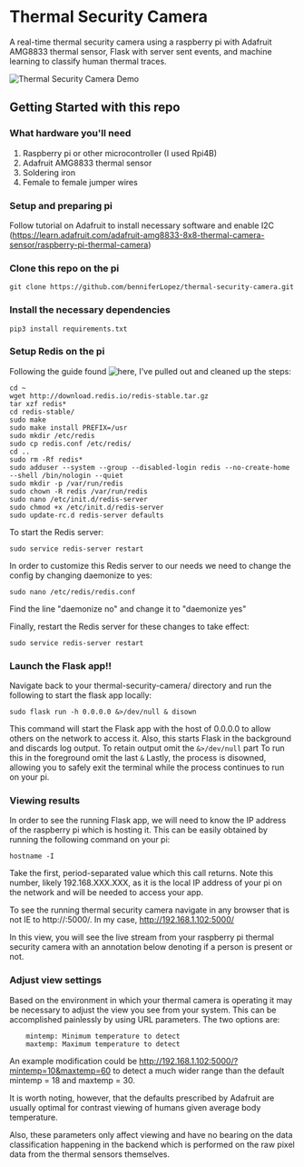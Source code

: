 # Thermal Security Camera

A real-time thermal security camera using a raspberry pi with Adafruit AMG8833 thermal sensor, Flask with server sent events, and machine learning to classify human thermal traces.

![Thermal Security Camera Demo](https://github.com/benniferLopez/thermal-security-camera/blob/master/thermalCamDemo.gif)



## Getting Started with this repo

### What hardware you'll need

1. Raspberry pi or other microcontroller (I used Rpi4B)
2. Adafruit AMG8833 thermal sensor
3. Soldering iron
4. Female to female jumper wires


### Setup and preparing pi

Follow tutorial on Adafruit to install necessary software and enable I2C (https://learn.adafruit.com/adafruit-amg8833-8x8-thermal-camera-sensor/raspberry-pi-thermal-camera)


### Clone this repo on the pi

```
git clone https://github.com/benniferLopez/thermal-security-camera.git
```

### Install the necessary dependencies
```
pip3 install requirements.txt
```

### Setup Redis on the pi

Following the guide found ![here](https://habilisbest.com/install-redis-on-your-raspberrypi), I've pulled out and cleaned up the steps:

```
cd ~
wget http://download.redis.io/redis-stable.tar.gz
tar xzf redis*
cd redis-stable/
sudo make
sudo make install PREFIX=/usr
sudo mkdir /etc/redis
sudo cp redis.conf /etc/redis/
cd ..
sudo rm -Rf redis*
sudo adduser --system --group --disabled-login redis --no-create-home --shell /bin/nologin --quiet
sudo mkdir -p /var/run/redis
sudo chown -R redis /var/run/redis
sudo nano /etc/init.d/redis-server
sudo chmod +x /etc/init.d/redis-server
sudo update-rc.d redis-server defaults
```

To start the Redis server:

```
sudo service redis-server restart
```

In order to customize this Redis server to our needs we need to change the config by changing daemonize to yes:

```
sudo nano /etc/redis/redis.conf
```
Find the line "daemonize no" and change it to "daemonize yes"


Finally, restart the Redis server for these changes to take effect:

```
sudo service redis-server restart
```


### Launch the Flask app!!

Navigate back to your thermal-security-camera/ directory and run the following to start the flask app locally:

```
sudo flask run -h 0.0.0.0 &>/dev/null & disown
```

This command will start the Flask app with the host of 0.0.0.0 to allow others on the network to access it.
Also, this starts Flask in the background and discards log output.
To retain output omit the ```&>/dev/null``` part
To run this in the foreground omit the last ```&```
Lastly, the process is disowned, allowing you to safely exit the terminal while the process continues to run on your pi.



### Viewing results

In order to see the running Flask app, we will need to know the IP address of the raspberry pi which is hosting it.
This can be easily obtained by running the following command on your pi:

```
hostname -I
```

Take the first, period-separated value which this call returns. Note this number, likely 192.168.XXX.XXX, as it is the local IP address of your pi on the network and will be needed to access your app.

To see the running thermal security camera navigate in any browser that is not IE to http://<your-ip-here>:5000/. 
In my case, http://192.168.1.102:5000/

In this view, you will see the live stream from your raspberry pi thermal security camera with an annotation below denoting if a person is present or not.


### Adjust view settings

Based on the environment in which your thermal camera is operating it may be necessary to adjust the view you see from your system. This can be accomplished painlessly by using URL parameters. The two options are:
  ``` 
      mintemp: Minimum temperature to detect
      maxtemp: Maximum temperature to detect
  ```
An example modification could be http://192.168.1.102:5000/?mintemp=10&maxtemp=60 to detect a much wider range than the default mintemp = 18 and maxtemp = 30.

It is worth noting, however, that the defaults prescribed by Adafruit are usually optimal for contrast viewing of humans given average body temperature.

Also, these parameters only affect viewing and have no bearing on the data classification happening in the backend which is performed on the raw pixel data from the thermal sensors themselves.
